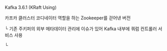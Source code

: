 Kafka 3.6.1 (KRaft Using)

카프카 클러스터 코디네이터 역할을 하는 Zookeeper를 걷어낸 버전

 └ 기존 주키퍼의 외부 메타데이터 관리에 이슈가 있어 Kafka 내부에 쿼럼 컨트롤러 서비스 사용
 
 └ 
